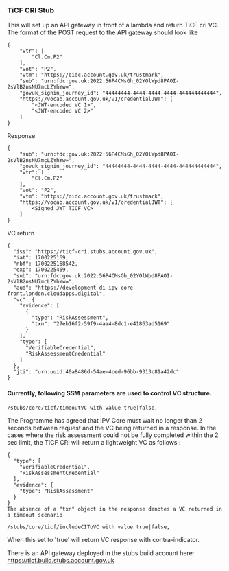 ### TiCF CRI Stub
This will set up an API gateway in front of a lambda and return TiCF cri VC.
The format of the POST request to the API gateway should look like
```
{
    "vtr": [
        "Cl.Cm.P2"
    ],
    "vot": "P2",
    "vtm": "https://oidc.account.gov.uk/trustmark",
    "sub": "urn:fdc:gov.uk:2022:56P4CMsGh_02YOlWpd8PAOI-2sVlB2nsNU7mcLZYhYw=",
    "govuk_signin_journey_id": "44444444-4444-4444-4444-444444444444",
    "https://vocab.account.gov.uk/v1/credentialJWT": [
        "<JWT-encoded VC 1>",
        "<JWT-encoded VC 2>"
    ]
}
```
Response
```
{
    "sub": "urn:fdc:gov.uk:2022:56P4CMsGh_02YOlWpd8PAOI-2sVlB2nsNU7mcLZYhYw=",
    "govuk_signin_journey_id": "44444444-4444-4444-4444-444444444444",
    "vtr": [
        "Cl.Cm.P2"
    ],
    "vot": "P2",
    "vtm": "https://oidc.account.gov.uk/trustmark",
    "https://vocab.account.gov.uk/v1/credentialJWT": [
        <Signed JWT TICF VC>
    ]
}
```
VC return
```
{
  "iss": "https://ticf-cri.stubs.account.gov.uk",
  "iat": 1700225169,
  "nbf": 1700225168542,
  "exp": 1700225469,
  "sub": "urn:fdc:gov.uk:2022:56P4CMsGh_02YOlWpd8PAOI-2sVlB2nsNU7mcLZYhYw=",
  "aud": "https://development-di-ipv-core-front.london.cloudapps.digital",
  "vc": {
    "evidence": [
      {
        "type": "RiskAssessment",
        "txn": "27eb16f2-59f9-4aa4-8dc1-e41863ad5169"
      }
    ],
    "type": [
      "VerifiableCredential",
      "RiskAssessmentCredential"
    ]
  },
  "jti": "urn:uuid:40a8486d-54ae-4ced-96bb-9313c81a42dc"
}
```

#### Currently, following SSM parameters are used to control VC structure.
```
/stubs/core/ticf/timeoutVC with value true|false,
```
The Programme has agreed that IPV Core must wait no longer than 2 seconds between request and the VC being returned in a response.
In the cases where the risk assessment could not be fully completed within the 2 sec limit, the TICF CRI will return a lightweight VC as follows :
```
{
  "type": [
    "VerifiableCredential",
    "RiskAssessmentCredential"
  ],
  "evidence": {
    "type": "RiskAssessment"
  }
}
The absence of a "txn" object in the response denotes a VC returned in a timeout scenario
```

```
/stubs/core/ticf/includeCIToVC with value true|false,
```
When this set to 'true' will return VC response with contra-indicator.

There is an API gateway deployed in the stubs build account here:
https://ticf.build.stubs.account.gov.uk
